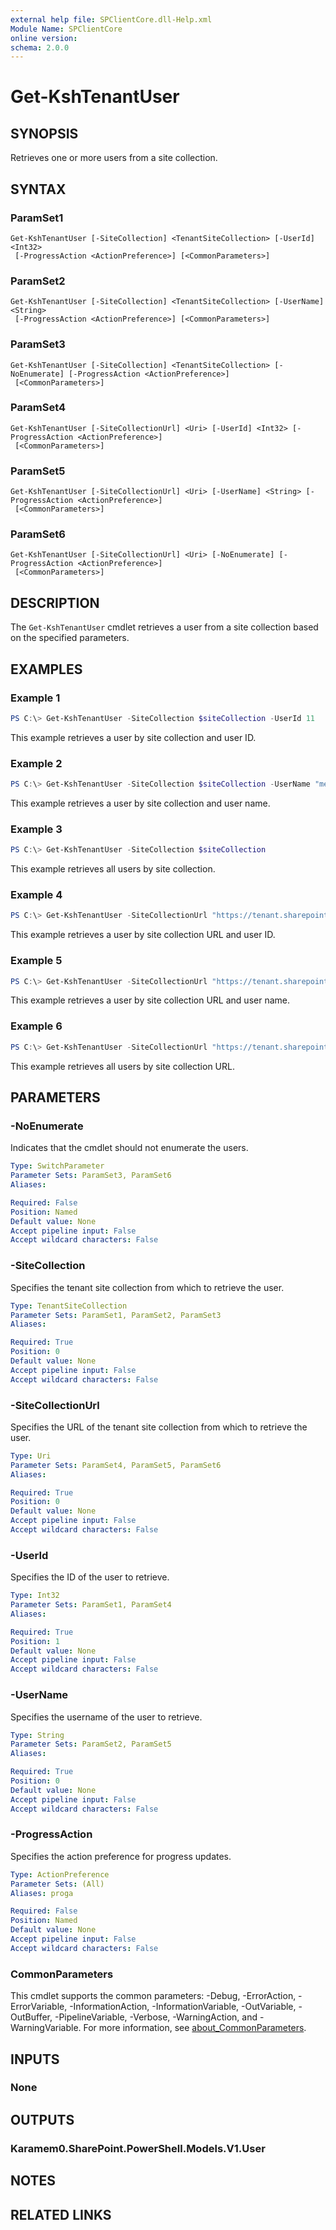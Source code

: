 ```yaml
---
external help file: SPClientCore.dll-Help.xml
Module Name: SPClientCore
online version:
schema: 2.0.0
---
```


# Get-KshTenantUser

## SYNOPSIS
Retrieves one or more users from a site collection.

## SYNTAX

### ParamSet1
```
Get-KshTenantUser [-SiteCollection] <TenantSiteCollection> [-UserId] <Int32>
 [-ProgressAction <ActionPreference>] [<CommonParameters>]
```

### ParamSet2
```
Get-KshTenantUser [-SiteCollection] <TenantSiteCollection> [-UserName] <String>
 [-ProgressAction <ActionPreference>] [<CommonParameters>]
```

### ParamSet3
```
Get-KshTenantUser [-SiteCollection] <TenantSiteCollection> [-NoEnumerate] [-ProgressAction <ActionPreference>]
 [<CommonParameters>]
```

### ParamSet4
```
Get-KshTenantUser [-SiteCollectionUrl] <Uri> [-UserId] <Int32> [-ProgressAction <ActionPreference>]
 [<CommonParameters>]
```

### ParamSet5
```
Get-KshTenantUser [-SiteCollectionUrl] <Uri> [-UserName] <String> [-ProgressAction <ActionPreference>]
 [<CommonParameters>]
```

### ParamSet6
```
Get-KshTenantUser [-SiteCollectionUrl] <Uri> [-NoEnumerate] [-ProgressAction <ActionPreference>]
 [<CommonParameters>]
```

## DESCRIPTION
The `Get-KshTenantUser` cmdlet retrieves a user from a site collection based on the specified parameters.

## EXAMPLES

### Example 1
```powershell
PS C:\> Get-KshTenantUser -SiteCollection $siteCollection -UserId 11
```

This example retrieves a user by site collection and user ID.

### Example 2
```powershell
PS C:\> Get-KshTenantUser -SiteCollection $siteCollection -UserName "meganb@consoto.com"
```

This example retrieves a user by site collection and user name.

### Example 3
```powershell
PS C:\> Get-KshTenantUser -SiteCollection $siteCollection
```

This example retrieves all users by site collection.

### Example 4
```powershell
PS C:\> Get-KshTenantUser -SiteCollectionUrl "https://tenant.sharepoint.com/sites/site1" -UserId 11
```

This example retrieves a user by site collection URL and user ID.

### Example 5
```powershell
PS C:\> Get-KshTenantUser -SiteCollectionUrl "https://tenant.sharepoint.com/sites/site1" -UserName "user@example.com"
```

This example retrieves a user by site collection URL and user name.

### Example 6
```powershell
PS C:\> Get-KshTenantUser -SiteCollectionUrl "https://tenant.sharepoint.com/sites/site1"
```

This example retrieves all users by site collection URL.

## PARAMETERS

### -NoEnumerate
Indicates that the cmdlet should not enumerate the users.

```yaml
Type: SwitchParameter
Parameter Sets: ParamSet3, ParamSet6
Aliases:

Required: False
Position: Named
Default value: None
Accept pipeline input: False
Accept wildcard characters: False
```

### -SiteCollection
Specifies the tenant site collection from which to retrieve the user.

```yaml
Type: TenantSiteCollection
Parameter Sets: ParamSet1, ParamSet2, ParamSet3
Aliases:

Required: True
Position: 0
Default value: None
Accept pipeline input: False
Accept wildcard characters: False
```

### -SiteCollectionUrl
Specifies the URL of the tenant site collection from which to retrieve the user.

```yaml
Type: Uri
Parameter Sets: ParamSet4, ParamSet5, ParamSet6
Aliases:

Required: True
Position: 0
Default value: None
Accept pipeline input: False
Accept wildcard characters: False
```

### -UserId
Specifies the ID of the user to retrieve.

```yaml
Type: Int32
Parameter Sets: ParamSet1, ParamSet4
Aliases:

Required: True
Position: 1
Default value: None
Accept pipeline input: False
Accept wildcard characters: False
```

### -UserName
Specifies the username of the user to retrieve.

```yaml
Type: String
Parameter Sets: ParamSet2, ParamSet5
Aliases:

Required: True
Position: 0
Default value: None
Accept pipeline input: False
Accept wildcard characters: False
```

### -ProgressAction
Specifies the action preference for progress updates.

```yaml
Type: ActionPreference
Parameter Sets: (All)
Aliases: proga

Required: False
Position: Named
Default value: None
Accept pipeline input: False
Accept wildcard characters: False
```

### CommonParameters
This cmdlet supports the common parameters: -Debug, -ErrorAction, -ErrorVariable, -InformationAction, -InformationVariable, -OutVariable, -OutBuffer, -PipelineVariable, -Verbose, -WarningAction, and -WarningVariable. For more information, see [about_CommonParameters](http://go.microsoft.com/fwlink/?LinkID=113216).

## INPUTS

### None
## OUTPUTS

### Karamem0.SharePoint.PowerShell.Models.V1.User
## NOTES

## RELATED LINKS

